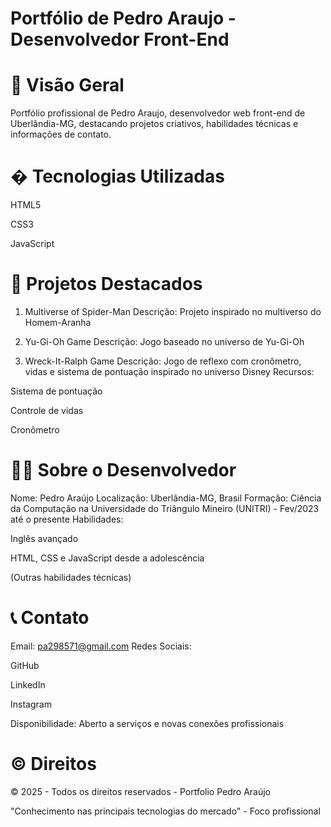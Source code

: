 # Portfólio de Pedro Araujo - Desenvolvedor Front-End

# 📌 Visão Geral
Portfólio profissional de Pedro Araujo, desenvolvedor web front-end de Uberlândia-MG, destacando projetos criativos, habilidades técnicas e informações de contato.

# � Tecnologias Utilizadas

HTML5

CSS3

JavaScript

# 🎯 Projetos Destacados
1. Multiverse of Spider-Man
Descrição: Projeto inspirado no multiverso do Homem-Aranha

2. Yu-Gi-Oh Game
Descrição: Jogo baseado no universo de Yu-Gi-Oh

3. Wreck-It-Ralph Game
Descrição: Jogo de reflexo com cronômetro, vidas e sistema de pontuação inspirado no universo Disney
Recursos:

Sistema de pontuação

Controle de vidas

Cronômetro

# 👨‍💻 Sobre o Desenvolvedor
Nome: Pedro Araújo
Localização: Uberlândia-MG, Brasil
Formação: Ciência da Computação na Universidade do Triângulo Mineiro (UNITRI) - Fev/2023 até o presente
Habilidades:

Inglês avançado

HTML, CSS e JavaScript desde a adolescência

(Outras habilidades técnicas)

# 📞 Contato
Email: pa298571@gmail.com
Redes Sociais: 

GitHub

LinkedIn

Instagram

Disponibilidade: Aberto a serviços e novas conexões profissionais

# ©️ Direitos
© 2025 - Todos os direitos reservados - Portfolio Pedro Araújo

"Conhecimento nas principais tecnologias do mercado" - Foco profissional